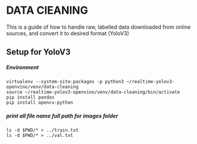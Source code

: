 # DATA ClEANING
This is a guide of how to handle raw, labelled data downloaded from online sources, and convert it to desired format (YoloV3)
## Setup for YoloV3
##### Environment
```shell script
virtualenv --system-site-packages -p python3 ~/realtime-yolov3-openvino/venv/data-cleaning
source ~/realtime-yolov3-openvino/venv/data-cleaning/bin/activate
pip install pandas
pip install opencv-python
``` 
##### print all file name full path for images folder
	ls -d $PWD/* > ../train.txt
	ls -d $PWD/* > ../val.txt
##### 
